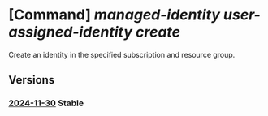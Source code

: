 # [Command] _managed-identity user-assigned-identity create_

Create an identity in the specified subscription and resource group.

## Versions

### [2024-11-30](/Resources/mgmt-plane/L3N1YnNjcmlwdGlvbnMve30vcmVzb3VyY2Vncm91cHMve30vcHJvdmlkZXJzL21pY3Jvc29mdC5tYW5hZ2VkaWRlbnRpdHkvdXNlcmFzc2lnbmVkaWRlbnRpdGllcy97fQ==/2024-11-30.xml) **Stable**

<!-- mgmt-plane /subscriptions/{}/resourcegroups/{}/providers/microsoft.managedidentity/userassignedidentities/{} 2024-11-30 -->

